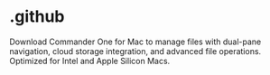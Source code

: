 # .github
Download Commander One for Mac to manage files with dual-pane navigation, cloud storage integration, and advanced file operations. Optimized for Intel and Apple Silicon Macs.
